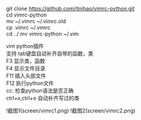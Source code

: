 git clone https://github.com/itnihao/vimrc-python.git   
cd vimrc-python   
mv ~/.vimrc ~/.vimrc.old   
cp .vimrc ~/.vimrc   
cd  ../
mv vimrc-python  ~/.vim   
   
vim python插件   
支持 tab键盘自动补齐自带的函数，类   
F3 显示类，函数   
F4 显示文件目录   
F11 插入头部文件   
F12 执行python文件   
cc: 检查python语法是否正确   
ctrl+x,ctrl+o 自动补齐写过的类   

!截图1(screen/vimrc1.png)
!截图2(screen/vimrc2.png)
